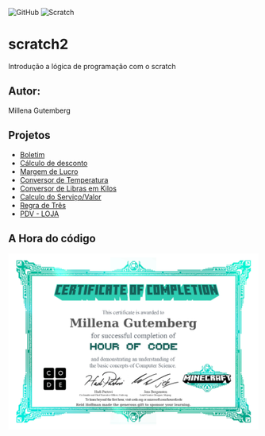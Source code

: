 ![GitHub](https://img.shields.io/github/license/mgutemb/Scratch?style=flat-square)
![Scratch](https://github.com/mlngutt/Scratch/blob/main/asstes/icons/scratch.ong?raw=true)

# scratch2
Introdução a lógica de programação com o scratch
## Autor: 
Millena Gutemberg

## Projetos
- [Boletim](https://scratch.mit.edu/projects/881969854/)
- [Cálculo de desconto](https://scratch.mit.edu/projects/883244312/)
- [Margem de Lucro](https://scratch.mit.edu/projects/885322460/)
- [Conversor de Temperatura](https://scratch.mit.edu/projects/885326051/)
- [Conversor de Libras em Kilos](https://scratch.mit.edu/projects/885346942/)
- [Calculo do Serviço/Valor](https://scratch.mit.edu/projects/885348332/)
- [Regra de Três](https://scratch.mit.edu/projects/886033332/)
- [PDV - LOJA](https://scratch.mit.edu/projects/886033332)
  
  
  

## A Hora do código
![certificado](https://github.com/mgutemb/scratch/blob/main/assets/certificado.jpg)
  
